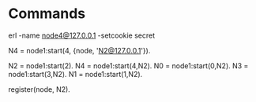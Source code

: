 # Commands

erl -name node4@127.0.0.1 -setcookie secret

N4 = node1:start(4, {node, 'N2@127.0.0.1'}).


N2 = node1:start(2).
N4 = node1:start(4,N2).
N0 = node1:start(0,N2).
N3 = node1:start(3,N2).
N1 = node1:start(1,N2).


register(node, N2).

